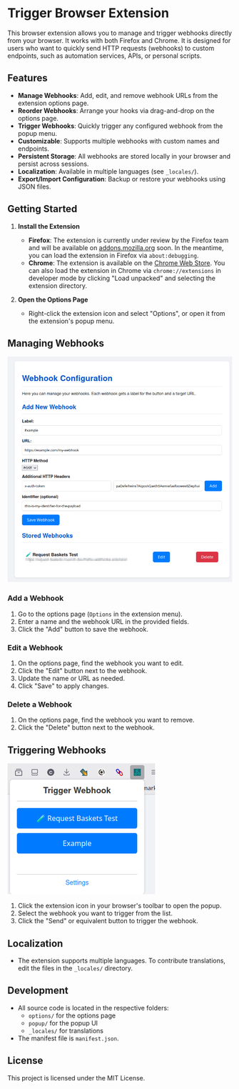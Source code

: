 # Trigger Browser Extension

This browser extension allows you to manage and trigger webhooks directly from your browser. It works with both Firefox and Chrome. It is designed for users who want to quickly send HTTP requests (webhooks) to custom endpoints, such as automation services, APIs, or personal scripts.

## Features

- **Manage Webhooks**: Add, edit, and remove webhook URLs from the extension options page.
- **Reorder Webhooks**: Arrange your hooks via drag-and-drop on the options page.
- **Trigger Webhooks**: Quickly trigger any configured webhook from the popup menu.
- **Customizable**: Supports multiple webhooks with custom names and endpoints.
- **Persistent Storage**: All webhooks are stored locally in your browser and persist across sessions.
- **Localization**: Available in multiple languages (see `_locales/`).
- **Export/Import Configuration**: Backup or restore your webhooks using JSON files.

## Getting Started

1. **Install the Extension**
   - **Firefox**: The extension is currently under review by the Firefox team and will be available on [addons.mozilla.org](https://addons.mozilla.org) soon. In the meantime, you can load the extension in Firefox via `about:debugging`.
   - **Chrome**: The extension is available on the [Chrome Web Store](https://chromewebstore.google.com/detail/webhook-trigger/finanbjnojdckpeklepocgcngcikdlfe). You can also load the extension in Chrome via `chrome://extensions` in developer mode by clicking "Load unpacked" and selecting the extension directory.

2. **Open the Options Page**
   - Right-click the extension icon and select "Options", or open it from the extension's popup menu.

## Managing Webhooks

![Options Page Screenshot](./docs/images/options.png)

### Add a Webhook
1. Go to the options page (`Options` in the extension menu).
2. Enter a name and the webhook URL in the provided fields.
3. Click the "Add" button to save the webhook.

### Edit a Webhook
1. On the options page, find the webhook you want to edit.
2. Click the "Edit" button next to the webhook.
3. Update the name or URL as needed.
4. Click "Save" to apply changes.

### Delete a Webhook
1. On the options page, find the webhook you want to remove.
2. Click the "Delete" button next to the webhook.

## Triggering Webhooks

![Popup Page Screenshot](./docs/images/popup.png)

1. Click the extension icon in your browser's toolbar to open the popup.
2. Select the webhook you want to trigger from the list.
3. Click the "Send" or equivalent button to trigger the webhook.

## Localization

- The extension supports multiple languages. To contribute translations, edit the files in the `_locales/` directory.

## Development

- All source code is located in the respective folders:
  - `options/` for the options page
  - `popup/` for the popup UI
  - `_locales/` for translations
- The manifest file is `manifest.json`.

## License

This project is licensed under the MIT License.
